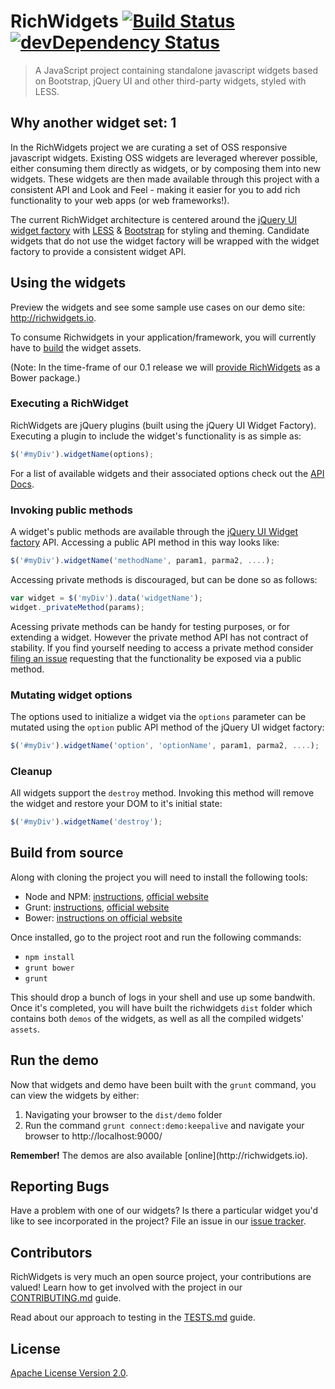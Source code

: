 # RichWidgets [![Build Status](https://travis-ci.org/richwidgets/richwidgets.png?branch=master)](https://travis-ci.org/richwidgets/richwidgets) [![devDependency Status](https://david-dm.org/richwidgets/richwidgets/dev-status.png)](https://david-dm.org/richwidgets/richwidgets#info=devDependencies) #

> A JavaScript project containing standalone javascript widgets based on Bootstrap, jQuery UI and other third-party widgets, styled with LESS.

## Why another widget set: 1

In the RichWidgets project we are curating a set of OSS responsive javascript widgets.  Existing OSS widgets are leveraged wherever possible,
either consuming them directly as widgets, or by composing them into new widgets.  These widgets are then made available through this project
with a consistent API and Look and Feel - making it easier for you to add rich functionality to your web apps (or web frameworks!).

The current RichWidget architecture is centered around the [jQuery UI widget factory](http://api.jqueryui.com/jQuery.widget/)
with [LESS](http://lesscss.org) & [Bootstrap](http://getbootstrap.com) for styling and theming.  Candidate widgets that
do not use the widget factory will be wrapped with the widget factory to provide a consistent widget API.

<a name='using'></a>
## Using the widgets ##

Preview the widgets and see some sample use cases on our demo site: http://richwidgets.io.

To consume Richwidgets in your application/framework, you will currently have to [build](#build) the widget assets.

(Note: In the time-frame of our 0.1 release we will [provide RichWidgets](https://github.com/richwidgets/richwidgets/issues/78) as a Bower package.)

### Executing a RichWidget

RichWidgets are jQuery plugins (built using the jQuery UI Widget Factory).
Executing a plugin to include the widget's functionality is as simple as:

```javascript
$('#myDiv').widgetName(options);
```

For a list of available widgets and their associated options check out the [API Docs](http://www.richwidgets.io/api/).

### Invoking public methods

A widget's public methods are available through the [jQuery UI Widget factory](http://api.jqueryui.com/jQuery.widget/) API.
Accessing a public API method in this way looks like:

```javascript
$('#myDiv').widgetName('methodName', param1, parma2, ....);
```

Accessing private methods is discouraged, but can be done so as follows:

````javascript
var widget = $('myDiv').data('widgetName');
widget._privateMethod(params);
````

Acessing private methods can be handy for testing purposes, or for extending a widget.
However the private method API has not contract of stability.
If you find yourself needing to access a private method consider [filing an issue](https://github.com/richwidgets/richwidgets/issues)
requesting that the functionality be exposed via a public method.

### Mutating widget options

The options used to initialize a widget via the `options` parameter can be mutated using the `option` public API method of the jQuery UI widget factory:

```javascript
$('#myDiv').widgetName('option', 'optionName', param1, parma2, ....);
```

### Cleanup

All widgets support the `destroy` method.  Invoking this method will remove the widget and restore your DOM to it's initial state:

```javascript
$('#myDiv').widgetName('destroy');
```

<a name='build'></a>
## Build from source ##

Along with cloning the project you will need to install the following tools:

- Node and NPM: [instructions](https://github.com/joyent/node/wiki/Installing-Node.js-via-package-manager), [official website](https://npmjs.org/)
- Grunt: [instructions](http://gruntjs.com/getting-started), [official website](http://gruntjs.com/)
- Bower: [instructions on official website](http://bower.io/)

Once installed, go to the project root and run the following commands:

- <code>npm install</code>
- <code>grunt bower</code>
- <code>grunt</code>

This should drop a bunch of logs in your shell and use up some bandwith. Once it's completed, you will have built the
richwidgets `dist` folder which contains both `demos` of the widgets, as well as all the compiled widgets' `assets`.

## Run the demo ##

Now that widgets and demo have been built with the `grunt` command, you can view the widgets by either:

1. Navigating your browser to the `dist/demo` folder
2. Run the command `grunt connect:demo:keepalive` and navigate your browser to http://localhost:9000/

<div class="alert alert-info">
<strong>Remember!</strong> The demos are also available <span class=".alert-link">[online](http://richwidgets.io).</span>
</div>

<a name='issues'></a>
## Reporting Bugs ##
Have a problem with one of our widgets?  Is there a particular widget you'd like to see incorporated in the project?
File an issue in our [issue tracker](https://github.com/richwidgets/richwidgets/issues).

<a name='contributing'></a>
## Contributors ##

RichWidgets is very much an open source project, your contributions are valued!  Learn how to get involved with the project
in our [CONTRIBUTING.md](https://github.com/richwidgets/richwidgets/blob/master/CONTRIBUTING.md) guide.

Read about our approach to testing in the [TESTS.md](https://github.com/richwidgets/richwidgets/blob/master/TESTS.md) guide.

<a name='license'></a>
## License ##

[Apache License Version 2.0](https://github.com/richwidgets/richwidgets/blob/master/LICENSE.txt).
